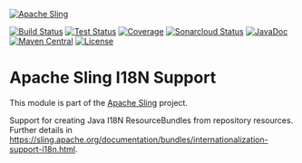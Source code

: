 [![Apache Sling](https://sling.apache.org/res/logos/sling.png)](https://sling.apache.org)

&#32;[![Build Status](https://ci-builds.apache.org/job/Sling/job/modules/job/sling-org-apache-sling-i18n/job/master/badge/icon)](https://ci-builds.apache.org/job/Sling/job/modules/job/sling-org-apache-sling-i18n/job/master/)&#32;[![Test Status](https://img.shields.io/jenkins/tests.svg?jobUrl=https://ci-builds.apache.org/job/Sling/job/modules/job/sling-org-apache-sling-i18n/job/master/)](https://ci-builds.apache.org/job/Sling/job/modules/job/sling-org-apache-sling-i18n/job/master/test/?width=800&height=600)&#32;[![Coverage](https://sonarcloud.io/api/project_badges/measure?project=apache_sling-org-apache-sling-i18n&metric=coverage)](https://sonarcloud.io/dashboard?id=apache_sling-org-apache-sling-i18n)&#32;[![Sonarcloud Status](https://sonarcloud.io/api/project_badges/measure?project=apache_sling-org-apache-sling-i18n&metric=alert_status)](https://sonarcloud.io/dashboard?id=apache_sling-org-apache-sling-i18n)&#32;[![JavaDoc](https://www.javadoc.io/badge/org.apache.sling/org.apache.sling.i18n.svg)](https://www.javadoc.io/doc/org.apache.sling/org.apache.sling.i18n)&#32;[![Maven Central](https://maven-badges.herokuapp.com/maven-central/org.apache.sling/org.apache.sling.i18n/badge.svg)](https://search.maven.org/#search%7Cga%7C1%7Cg%3A%22org.apache.sling%22%20a%3A%22org.apache.sling.i18n%22) [![License](https://img.shields.io/badge/License-Apache%202.0-blue.svg)](https://www.apache.org/licenses/LICENSE-2.0)

# Apache Sling I18N Support

This module is part of the [Apache Sling](https://sling.apache.org) project.

Support for creating Java I18N ResourceBundles from repository
resources. Further details in <https://sling.apache.org/documentation/bundles/internationalization-support-i18n.html>.

